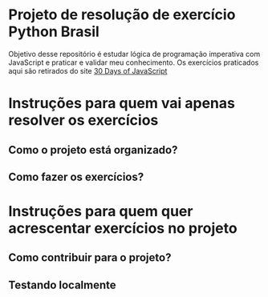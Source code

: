 # Projeto de resolução de exercício Python Brasil

Objetivo desse repositório é estudar lógica de programação imperativa com JavaScript e praticar e validar meu conhecimento.
Os exercícios praticados aqui são retirados do site [30 Days of JavaScript](https://30dayjavascript.js.org/)

# Instruções para quem vai apenas resolver os exercícios
## Como o projeto está organizado?

## Como fazer os exercícios?

# Instruções para quem quer acrescentar exercícios no projeto
## Como contribuir para o projeto?

## Testando localmente





